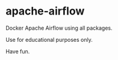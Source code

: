 # apache-airflow
Docker Apache Airflow using all packages.

Use for educational purposes only.

Have fun.
